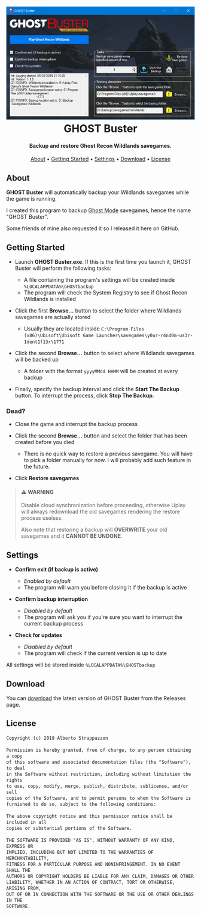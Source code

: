 <h1 align="center">
  <br>
  <img src="./Preview.png" alt="GHOST Buster"></a>
  <br>
  GHOST Buster
  <br>
</h1>

<h4 align="center">Backup and restore Ghost Recon Wildlands savegames.</h4>

<p align="center">
  <a href="#about">About</a> •
  <a href="#getting-started">Getting Started</a> •
  <a href="#settings">Settings</a> •
  <a href="#download">Download</a> •
  <a href="#license">License</a>
</p>

## About

**GHOST Buster** will automatically backup your Wildlands savegames while the game is running.

I created this program to backup [Ghost Mode](https://web.archive.org/web/20190108052618/https://ghost-recon.ubisoft.com/wildlands/en-us/news/152-328968-16/special-operation-2-is-coming) savegames, hence the name "GHOST Buster".

Some friends of mine also requested it so I released it here on GitHub.

## Getting Started

* Launch **GHOST Buster.exe**. If this is the first time you launch it, GHOST Buster will perform the following tasks:
  * A file containing the program's settings will be created inside `%LOCALAPPDATA%\GHOSTbackup`
  * The program will check the System Registry to see if Ghost Recon Wildlands is installed

* Click the first **Browse...** button to select the folder where Wildlands savegames are actually stored
  * Usually they are located inside `C:\Program Files (x86)\Ubisoft\Ubisoft Game Launcher\savegames\y0ur-r4nd0m-us3r-1dent1f13r\1771`

* Click the second **Browse...** button to select where Wildlands savegames will be backed up
  * A folder with the format `yyyyMMdd HHMM` will be created at every backup

* Finally, specify the backup interval and click the **Start The Backup** button. To interrupt the process, click **Stop The Backup**.

### Dead?

* Close the game and interrupt the backup process

* Click the second **Browse...** button and select the folder that has been created before you died
  * There is no quick way to restore a previous savegame. You will have to pick a folder manually for now. I will probably add such feature in the future.

* Click **Restore savegames**

> #### ⚠️ WARNING
>
> Disable cloud synchronization before proceeding, otherwise Uplay will always redownload the old savegames rendering the restore process useless.
>
> Also note that restoring a backup will **OVERWRITE** your old savegames and it **CANNOT BE UNDONE**.

## Settings

* **Confirm exit (if backup is active)**
  * _Enabled by default_
  * The program will warn you before closing it if the backup is active

* **Confirm backup interruption**
  * _Disabled by default_
  * The program will ask you if you're sure you want to interrupt the current backup process

* **Check for updates**
  * _Disabled by default_
  * The program will check if the current version is up to date

All settings will be stored inside `%LOCALAPPDATA%\GHOSTbackup`

## Download

You can [download](https://github.com/Strappazzon/GRW-GHOST-Buster/releases/latest) the latest version of GHOST Buster from the Releases page.

## License

```
Copyright (c) 2019 Alberto Strappazzon

Permission is hereby granted, free of charge, to any person obtaining a copy
of this software and associated documentation files (the "Software"), to deal
in the Software without restriction, including without limitation the rights
to use, copy, modify, merge, publish, distribute, sublicense, and/or sell
copies of the Software, and to permit persons to whom the Software is
furnished to do so, subject to the following conditions:

The above copyright notice and this permission notice shall be included in all
copies or substantial portions of the Software.

THE SOFTWARE IS PROVIDED "AS IS", WITHOUT WARRANTY OF ANY KIND, EXPRESS OR
IMPLIED, INCLUDING BUT NOT LIMITED TO THE WARRANTIES OF MERCHANTABILITY,
FITNESS FOR A PARTICULAR PURPOSE AND NONINFRINGEMENT. IN NO EVENT SHALL THE
AUTHORS OR COPYRIGHT HOLDERS BE LIABLE FOR ANY CLAIM, DAMAGES OR OTHER
LIABILITY, WHETHER IN AN ACTION OF CONTRACT, TORT OR OTHERWISE, ARISING FROM,
OUT OF OR IN CONNECTION WITH THE SOFTWARE OR THE USE OR OTHER DEALINGS IN THE
SOFTWARE.
```
